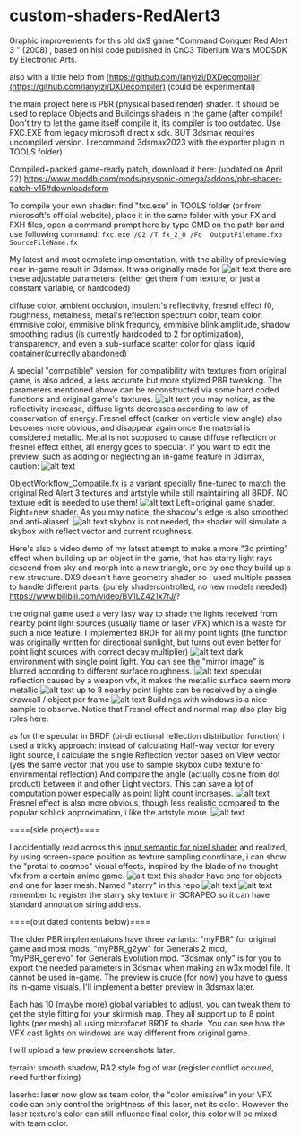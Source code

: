 # custom-shaders-RedAlert3
Graphic improvements for this old dx9 game "Command Conquer Red Alert 3 " (2008) , based on hlsl code published in CnC3 Tiberium Wars MODSDK by Electronic Arts.

also with a little help from [https://github.com/lanyizi/DXDecompiler](https://github.com/lanyizi/DXDecompiler) (could be experimental)

the main project here is PBR (physical based render) shader. It should be used to replace Objects and Buildings shaders in the game 
(after compile! Don't try to let the game itself compile it, its compiler is too outdated. Use FXC.EXE from legacy microsoft direct x sdk. BUT 3dsmax requires uncompiled version. I recommand 3dsmax2023 with the exporter plugin in TOOLS folder)

Compiled+packed game-ready patch, download it here: (updated on April 22) https://www.moddb.com/mods/psysonic-omega/addons/pbr-shader-patch-v15#downloadsform

To compile your own shader: find "fxc.exe" in TOOLS folder (or from microsoft's official website), place it in the same folder with your FX and FXH files, open a command prompt here by type CMD on the path bar and use following command: ` fxc.exe /O2 /T fx_2_0 /Fo  OutputFileName.fxo   SourceFileName.fx  `

My latest and most complete implementation, with the ability of previewing near in-game result in 3dsmax. It was originally made for 
![alt text](https://github.com/NordlichtS/custom-shaders-RedAlert3/blob/main/preview_images/pointlightpreview.gif)
there are these adjustable parameters: (either get them from texture, or just a constant variable, or hardcoded)

diffuse color, ambient occlusion, insulent's reflectivity, fresnel effect f0, roughness, metalness, metal's reflection spectrum color, team color, emmisive color, emmisive blink frequncy, emmisive blink amplitude, shadow smoothing radius (is currently hardcoded to 2 for optimization),  transparency, and even a sub-surface scatter color for glass liquid container(currectly abandoned)

A special "compatible" version, for compatibility with textures from original game, is also added, a less accurate but more stylized PBR tweaking. The parameters mentioned above can be reconstructed via some hard coded functions and original game's textures.
![alt text](https://github.com/NordlichtS/custom-shaders-RedAlert3/blob/main/preview_images/20240517113152.png)
you may notice, as the reflectivity increase, diffuse lights decreases according to law of conservation of energy. 
Fresnel effect (darker on verticle view angle) also becomes more obvious, and disappear again once the material is considered metallic. Metal is not supposed to cause diffuse reflection or fresnel effect either, all energy goes to specular.
if you want to edit the preview, such as adding or neglecting an in-game feature in 3dsmax, caution:
![alt text](https://github.com/NordlichtS/custom-shaders-RedAlert3/blob/main/preview_images/conditional.png)

ObjectWorkflow_Compatile.fx is a variant specially fine-tuned to match the original Red Alert 3 textures and artstyle while still maintaining all BRDF. NO texture edit is needed to use them!
![alt text](https://github.com/NordlichtS/custom-shaders-RedAlert3/blob/main/preview_images/old%20verson%20demo.png)
Left=original game shader, Right=new shader. As you may notice, the shadow's edge is also smoothed and anti-aliased.
![alt text](https://github.com/NordlichtS/custom-shaders-RedAlert3/blob/main/preview_images/pcfshadow.png)
skybox is not needed, the shader will simulate a skybox with reflect vector and current roughness.

Here's also a video demo of my latest attempt to make a more "3d printing" effect when building up an object in the game, that has starry light rays descend from sky  and morph into a new triangle, one by one they build up a new structure. DX9 doesn't have geometry shader so i used multiple passes to handle different parts. (purely shadercontrolled, no new models needed) https://www.bilibili.com/video/BV1LZ421x7rJ/?

the original game used a very lasy way to shade the lights received from nearby point light sources (usually flame or laser VFX) which is a waste for such a nice feature. 
I implemented BRDF for all my point lights (the function was originally written for directional sunlight, but turns out even better for point light sources with correct decay multiplier)
![alt text](https://github.com/NordlichtS/custom-shaders-RedAlert3/blob/main/preview_images/single%20point%20light%2001.png )
dark environment with single point light. You can see the "mirror image" is blurred according to different surface roughness.
![alt text](https://github.com/NordlichtS/custom-shaders-RedAlert3/blob/main/preview_images/single%20point%20lights%2002.png )
specular reflection caused by a weapon vfx, it makes the metallic surface seem more metallic
![alt text](https://github.com/NordlichtS/custom-shaders-RedAlert3/blob/main/preview_images/multi%20point%20lights%2002.png )
up to 8 nearby point lights can be received by a single drawcall / object per frame
![alt text](https://github.com/NordlichtS/custom-shaders-RedAlert3/blob/main/preview_images/multi%20point%20lights%2003.png )
Buildings with windows is a nice sample to observe. Notice that Fresnel effect and normal map also play big roles here.

as for the specular in BRDF (bi-directional reflection distribution function) i used a tricky approach: instead of calculating Half-way vector for every light source, I calculate the single Reflection vector based on View vector (yes the same vector that you use to sample skybox cube texture for envirnmental reflection) And compare the angle (actually cosine from dot product) between it and other Light vectors. This can save a lot of computation power especially as point light count increases. 
![alt text](https://github.com/NordlichtS/custom-shaders-RedAlert3/blob/main/preview_images/helperfunctions.png )
Fresnel effect is also more obvious, though less realistic compared to the popular schlick approximation, i like the artstyle more.
![alt text](https://github.com/NordlichtS/custom-shaders-RedAlert3/blob/main/preview_images/fresnel.png )

====(side project)====

I accidentially read across this [input semantic for pixel shader](https://learn.microsoft.com/en-us/windows/win32/direct3dhlsl/dx-graphics-hlsl-semantics#direct3d-9-vpos-and-direct3d-10-sv_position)  and realized, by using screen-space position as texture sampling coordinate, i can show the "protal to cosmos" visual effects, inspired by the blade of no thought vfx from a certain anime game.
![alt text](https://github.com/NordlichtS/custom-shaders-RedAlert3/blob/main/preview_images/starry%2001.png ) 
this shader have one for objects and one for laser mesh. Named "starry" in this repo
![alt text](https://github.com/NordlichtS/custom-shaders-RedAlert3/blob/main/preview_images/starry%20laser%2001.png) 
![alt text](https://github.com/NordlichtS/custom-shaders-RedAlert3/blob/main/preview_images/starry%20laser%2002.png)
remember to register the starry sky texture in SCRAPEO so it can have standard annotation string address.



====(out dated contents below)====

The older PBR implementaions have three variants: "myPBR" for original game and most mods, "myPBR_g2yw" for Generals 2 mod, "myPBR_genevo" for Generals Evolution mod.
"3dsmax only" is for you to export the needed parameters in 3dsmax when making an w3x model file. It cannot be used in-game. The preview is crude (for now) you have to guess its in-game visuals. I'll implement a better preview in 3dsmax later.

Each has 10 (maybe more) global variables to adjust, you can tweak them to get the style fitting for your skirmish map. 
They all support up to 8 point lights (per mesh) all using microfacet BRDF to shade. You can see how the VFX cast lights on windows are way different from original game.

I will upload a few preview screenshots later.

terrain:  smooth shadow, RA2 style fog of war (register conflict occured, need further fixing)

laserhc:  laser now glow as team color, the "color emissive" in your VFX code can only control the brightness of this laser, not its color. However the laser texture's color can still influence final color, this color will be mixed with team color.

